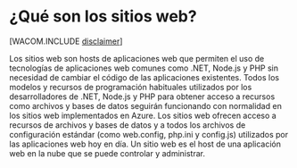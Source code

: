 <properties umbracoNaviHide="0" pageTitle="What are Web Sites" metaKeywords="Azure Web Sites, Azure deployment, Azure configuration changes, Azure deployment update, Azure .NET deployment, Azure .NET deployment" description="Learn how to configure Web Sites in Azure to use a SQL or MySQL database, and learn how to configure diagnostics and download logs." linkid="itpro-windows-howto-configure-websites" urlDisplayName="How to Configure Web sites" title="What are Web Sites" authors="" />

¿Qué son los sitios web?
========================

[WACOM.INCLUDE [disclaimer](../includes/disclaimer.md)]

Los sitios web son hosts de aplicaciones web que permiten el uso de tecnologías de aplicaciones web comunes como .NET, Node.js y PHP sin necesidad de cambiar el código de las aplicaciones existentes. Todos los modelos y recursos de programación habituales utilizados por los desarrolladores de .NET, Node.js y PHP para obtener acceso a recursos como archivos y bases de datos seguirán funcionando con normalidad en los sitios web implementados en Azure. Los sitios web ofrecen acceso a recursos de archivos y bases de datos y a todos los archivos de configuración estándar (como web.config, php.ini y config.js) utilizados por las aplicaciones web hoy en día. Un sitio web es el host de una aplicación web en la nube que se puede controlar y administrar.

